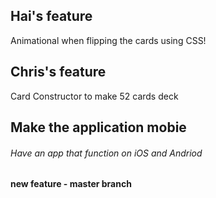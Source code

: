 ## Hai's feature
Animational when flipping the cards using CSS!

## Chris's feature
Card Constructor to make 52 cards deck

## Make the application mobie

###### Have an app that function on iOS and Andriod 

#### new feature - master branch